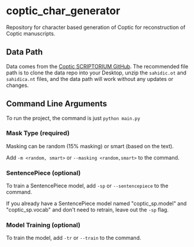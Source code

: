 # coptic_char_generator

Repository for character based generation of Coptic for reconstruction of Coptic manuscripts.

## Data Path

Data comes from the [Coptic SCRIPTORIUM GitHub](https://github.com/CopticScriptorium/corpora). The recommended file path
is to clone the data repo into your Desktop, unzip the `sahidic.ot` and `sahidica.nt` files, and the data path will work without any updates or changes.

## Command Line Arguments
To run the project, the command is just `python main.py`

### Mask Type  (required)
Masking can be random (15% masking) or smart (based on the text). 

Add `-m <random, smart>` or `--masking <random,smart>` to the command.

### SentencePiece (optional)

To train a SentencePiece model, add `-sp` or `--sentencepiece` to the command.

If you already have a SentencePiece model named "coptic_sp.model" and "coptic_sp.vocab" and don't need to retrain, leave
out the `-sp` flag. 

### Model Training (optional)

To train the model, add `-tr` or `--train` to the command. 